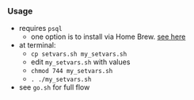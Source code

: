 
### Usage

* requires `psql`
    * one option is to install via Home Brew. [see here](https://stackoverflow.com/a/49689589/12704)
* at terminal: 
    * `cp setvars.sh my_setvars.sh`
    * edit `my_setvars.sh` with values
    * `chmod 744 my_setvars.sh`
    * `. ./my_setvars.sh`
* see `go.sh` for full flow
